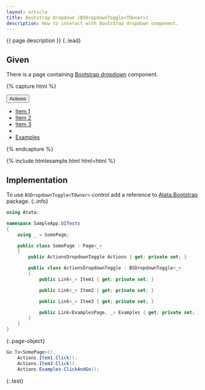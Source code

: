 ```yaml
---
layout: article
title: Bootstrap Dropdown (BSDropdownToggle<TOwner>)
description: How to interact with Bootstrap dropdown component.
---
```


{{ page.description }}
{:.lead}

## Given

There is a page containing [Bootstrap dropdown](https://getbootstrap.com/docs/4.1/components/dropdowns/) component.

{% capture html %}
<div class="dropdown">
    <button class="btn btn-secondary dropdown-toggle" type="button" id="actions"
            data-toggle="dropdown" aria-haspopup="true" aria-expanded="false">
        Actions
        <span class="caret"></span>
    </button>
    <ul class="dropdown-menu" aria-labelledby="actions">
        <!-- Simple actions: -->
        <li><a href="#">Item 1</a></li>
        <li><a href="#">Item 2</a></li>
        <li><a href="#">Item 3</a></li>
        <li role="separator" class="divider"></li>
        <!-- Navigable action: -->
        <li><a href="/examples">Examples</a></li>
    </ul>
</div>

{% endcapture %}

{% include htmlexample.html html=html %}

## Implementation

To use `BSDropdownToggle<TOwner>` control add a reference to [Atata.Bootstrap](https://www.nuget.org/packages/Atata.Bootstrap/) package.
{:.info}

```cs
using Atata;

namespace SampleApp.UITests
{
    using _ = SomePage;

    public class SomePage : Page<_>
    {
        public ActionsDropdownToggle Actions { get; private set; }

        public class ActionsDropdownToggle : BSDropdownToggle<_>
        {
            public Link<_> Item1 { get; private set; }

            public Link<_> Item2 { get; private set; }

            public Link<_> Item3 { get; private set; }

            public Link<ExamplesPage, _> Examples { get; private set; }
        }
    }
}
```
{:.page-object}

```cs
Go.To<SomePage>().
    Actions.Item1.Click().
    Actions.Item3.Click().
    Actions.Examples.ClickAndGo();
```
{:.test}